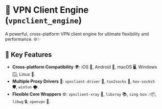 # 🚀 VPN Client Engine (`vpnclient_engine`)

A powerful, cross-platform VPN client engine for ultimate flexibility and performance. 🌐✨

## 🎯 Key Features

- **Cross-platform Compatibility** 🌍: iOS 🍎, Android 🤖, macOS 🖥️, Windows 🪟, Linux 🐧.
- **Multiple Proxy Drivers** 🔗: `vpnclient-driver` 🚗, `tun2socks` 🧦, `hev-socks5` 🛡️, `wintun` 🌪️.
- **Flexible Core Wrappers** ⚙️: `vpnclient-xray` 🌌, `libxray` 📚, `sing-box` 🎶📦, `libwg` 🔒, `openvpn` 🔐.

